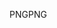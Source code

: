 <span data-ttu-id="62509-101">PNG</span><span class="sxs-lookup"><span data-stu-id="62509-101">PNG</span></span>